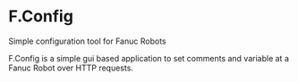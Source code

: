 # F.Config
Simple configuration tool for Fanuc Robots


F.Config is a simple gui based application to set comments and variable at a Fanuc Robot over HTTP requests.
